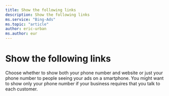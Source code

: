 ```yaml
---
title: Show the following links
description: Show the following links
ms.service: "Bing-Ads"
ms.topic: "article"
author: eric-urban
ms.author: eur
---
```


# Show the following links

Choose whether to show both your phone number and website or just your phone number to people seeing your ads on a smartphone. You might want to show only your phone number if your business requires that you talk to each customer.


